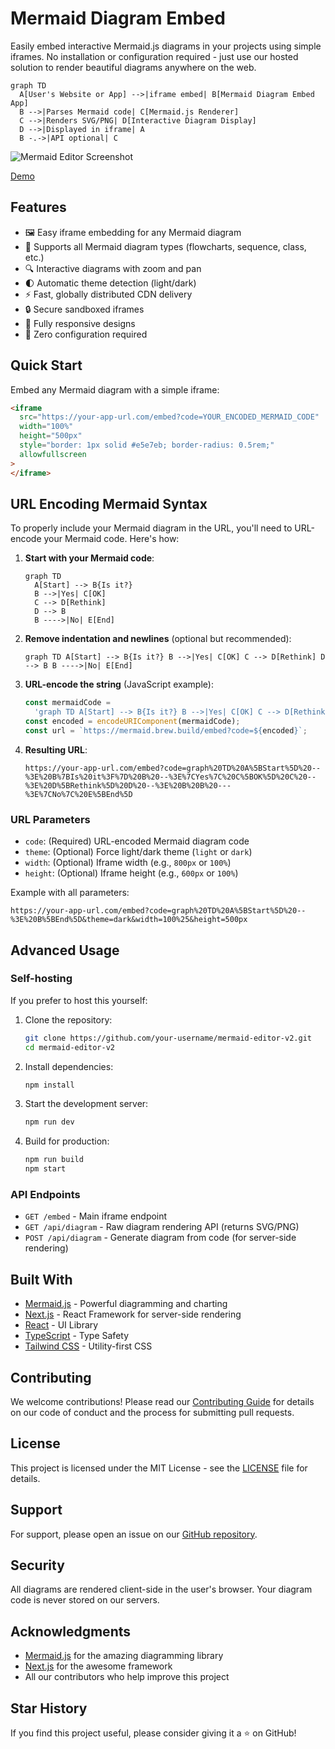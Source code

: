 # Mermaid Diagram Embed

Easily embed interactive Mermaid.js diagrams in your projects using simple iframes. No installation or configuration required - just use our hosted solution to render beautiful diagrams anywhere on the web.

```mermaid
graph TD
  A[User's Website or App] -->|iframe embed| B[Mermaid Diagram Embed App]
  B -->|Parses Mermaid code| C[Mermaid.js Renderer]
  C -->|Renders SVG/PNG| D[Interactive Diagram Display]
  D -->|Displayed in iframe| A
  B -.->|API optional| C
```

![Mermaid Editor Screenshot](https://trentbrew.pockethost.io/api/files/swvnum16u65or8w/73y6usyvz6qnjdw/image_27_TSLqQ7QXki.png?token=)

[Demo](<https://mermaid.brew.build/#graph%20TD%0A%20%20A(Broadcasters)%0A%20%20B(Producers)%0A%20%20C(Viewers)%0A%20%20D(Partners%20%26%20Sponsors)%0A%0A%20%20A%20--%3E%7CInvite%2C%20manage%2C%20schedule%7C%20B%0A%20%20B%20--%3E%7CSubmit%20content%20to%7C%20A%0A%20%20A%20--%3E%7CCurate%20content%20for%7C%20C%0A%20%20C%20--%3E%7CWatch%20%26%20engage%20with%7C%20B%0A%20%20C%20--%3E%7CProvide%20feedback%20to%7C%20A%0A%20%20D%20--%3E%7CSupport%20content%20via%20funding%20or%20partnership%7C%20A%0A%20%20D%20--%3E%7CReach%20audience%20through%7C%20C%0A%20%20A%20--%3E%7CReport%20outcomes%20to%7C%20D%0A%20%20B%20--%3E%7CMay%20also%20engage%20with%7C%20D%0A%0A%20%20style%20A%20fill%3A%23E3F2FD%2Cstroke%3A%232196F3%2Cstroke-width%3A2px%0A%20%20style%20B%20fill%3A%23E8F5E9%2Cstroke%3A%234CAF50%2Cstroke-width%3A2px%0A%20%20style%20C%20fill%3A%23FFF3E0%2Cstroke%3A%23FF9800%2Cstroke-width%3A2px%0A%20%20style%20D%20fill%3A%23F3E5F5%2Cstroke%3A%239C27B0%2Cstroke-width%3A2px'>)

## Features

- 🖼️ Easy iframe embedding for any Mermaid diagram
- 🎨 Supports all Mermaid diagram types (flowcharts, sequence, class, etc.)
- 🔍 Interactive diagrams with zoom and pan
- 🌓 Automatic theme detection (light/dark)
- ⚡ Fast, globally distributed CDN delivery
- 🔒 Secure sandboxed iframes
- 📱 Fully responsive designs
- 🎯 Zero configuration required

## Quick Start

Embed any Mermaid diagram with a simple iframe:

```html
<iframe
  src="https://your-app-url.com/embed?code=YOUR_ENCODED_MERMAID_CODE"
  width="100%"
  height="500px"
  style="border: 1px solid #e5e7eb; border-radius: 0.5rem;"
  allowfullscreen
>
</iframe>
```

## URL Encoding Mermaid Syntax

To properly include your Mermaid diagram in the URL, you'll need to URL-encode your Mermaid code. Here's how:

1. **Start with your Mermaid code**:

   ```mermaid
   graph TD
     A[Start] --> B{Is it?}
     B -->|Yes| C[OK]
     C --> D[Rethink]
     D --> B
     B ---->|No| E[End]
   ```

2. **Remove indentation and newlines** (optional but recommended):

   ```
   graph TD A[Start] --> B{Is it?} B -->|Yes| C[OK] C --> D[Rethink] D --> B B ---->|No| E[End]
   ```

3. **URL-encode the string** (JavaScript example):

   ```javascript
   const mermaidCode =
     'graph TD A[Start] --> B{Is it?} B -->|Yes| C[OK] C --> D[Rethink] D --> B B ---->|No| E[End]';
   const encoded = encodeURIComponent(mermaidCode);
   const url = `https://mermaid.brew.build/embed?code=${encoded}`;
   ```

4. **Resulting URL**:
   ```
   https://your-app-url.com/embed?code=graph%20TD%20A%5BStart%5D%20--%3E%20B%7BIs%20it%3F%7D%20B%20--%3E%7CYes%7C%20C%5BOK%5D%20C%20--%3E%20D%5BRethink%5D%20D%20--%3E%20B%20B%20---%3E%7CNo%7C%20E%5BEnd%5D
   ```

### URL Parameters

- `code`: (Required) URL-encoded Mermaid diagram code
- `theme`: (Optional) Force light/dark theme (`light` or `dark`)
- `width`: (Optional) Iframe width (e.g., `800px` or `100%`)
- `height`: (Optional) Iframe height (e.g., `600px` or `100%`)

Example with all parameters:

```
https://your-app-url.com/embed?code=graph%20TD%20A%5BStart%5D%20--%3E%20B%5BEnd%5D&theme=dark&width=100%25&height=500px
```

## Advanced Usage

### Self-hosting

If you prefer to host this yourself:

1. Clone the repository:

   ```bash
   git clone https://github.com/your-username/mermaid-editor-v2.git
   cd mermaid-editor-v2
   ```

2. Install dependencies:

   ```bash
   npm install
   ```

3. Start the development server:

   ```bash
   npm run dev
   ```

4. Build for production:
   ```bash
   npm run build
   npm start
   ```

### API Endpoints

- `GET /embed` - Main iframe endpoint
- `GET /api/diagram` - Raw diagram rendering API (returns SVG/PNG)
- `POST /api/diagram` - Generate diagram from code (for server-side rendering)

## Built With

- [Mermaid.js](https://mermaid.js.org/) - Powerful diagramming and charting
- [Next.js](https://nextjs.org/) - React Framework for server-side rendering
- [React](https://reactjs.org/) - UI Library
- [TypeScript](https://www.typescriptlang.org/) - Type Safety
- [Tailwind CSS](https://tailwindcss.com/) - Utility-first CSS

## Contributing

We welcome contributions! Please read our [Contributing Guide](CONTRIBUTING.md) for details on our code of conduct and the process for submitting pull requests.

## License

This project is licensed under the MIT License - see the [LICENSE](LICENSE) file for details.

## Support

For support, please open an issue on our [GitHub repository](https://github.com/your-username/mermaid-editor-v2).

## Security

All diagrams are rendered client-side in the user's browser. Your diagram code is never stored on our servers.

## Acknowledgments

- [Mermaid.js](https://mermaid.js.org/) for the amazing diagramming library
- [Next.js](https://nextjs.org/) for the awesome framework
- All our contributors who help improve this project

## Star History

If you find this project useful, please consider giving it a ⭐️ on GitHub!
